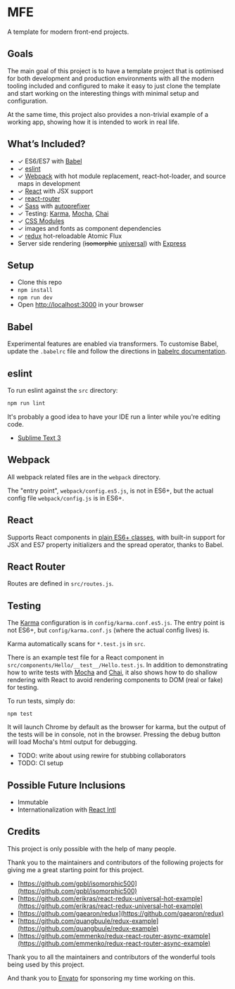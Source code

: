# MFE

A template for modern front-end projects.

## Goals

The main goal of this project is to have a template project that is optimised
for both development and production environments with all the modern tooling
included and configured to make it easy to just clone the template and start
working on the interesting things with minimal setup and configuration.

At the same time, this project also provides a non-trivial example of a
working app, showing how it is intended to work in real life.

## What’s Included?

- ✓ ES6/ES7 with [Babel]
- ✓ [eslint]
- ✓ [Webpack] with hot module replacement, react-hot-loader,
    and source maps in development
- ✓ [React] with JSX support
- ✓ [react-router]
- ✓ [Sass] with [autoprefixer]
- ✓ Testing: [Karma], [Mocha], [Chai]
- ✓ [CSS Modules]
- ✓ images and fonts as component dependencies
- ✓ [redux] hot-reloadable Atomic Flux
- Server side rendering (~~isomorphic~~ [universal]) with [Express]

[Babel]: https://babeljs.io
[eslint]: http://eslint.org
[Webpack]: http://webpack.github.io
[React]: http://facebook.github.io/react/
[react-router]: https://github.com/rackt/react-router
[Express]: http://expressjs.com
[Sass]: http://sass-lang.com
[autoprefixer]: https://github.com/postcss/autoprefixer
[redux]: https://github.com/gaearon/redux
[Karma]: http://karma-runner.github.io/
[Mocha]: http://mochajs.org
[Chai]: http://chaijs.com
[CSS Modules]: https://github.com/css-modules/css-modules
[universal]: https://medium.com/@mjackson/universal-javascript-4761051b7ae9

## Setup

- Clone this repo
- `npm install`
- `npm run dev`
- Open [http://localhost:3000](http://localhost:3000) in your browser

## Babel

Experimental features are enabled via transformers. To customise Babel, update
the `.babelrc` file and follow the directions in [babelrc documentation].

[babelrc documentation]: https://babeljs.io/docs/usage/babelrc/

## eslint

To run eslint against the `src` directory:

```sh
npm run lint
```

It's probably a good idea to have your IDE run a linter while you're editing code.

- [Sublime Text 3]

[Sublime Text 3]: https://github.com/este/este/wiki/Recommended-Sublime-Text-3-settings#how-to-setup-the-eslint-for-st3

## Webpack

All webpack related files are in the `webpack` directory.

The "entry point", `webpack/config.es5.js`, is not in ES6+, but the actual
config file `webpack/config.js` is in ES6+.

## React

Supports React components in [plain ES6+ classes], with built-in support for
JSX and ES7 property initializers and the spread operator, thanks to Babel.

[plain ES6+ classes]: http://babeljs.io/blog/2015/06/07/react-on-es6-plus/

## React Router

Routes are defined in `src/routes.js`.

## Testing

The [Karma] configuration is in `config/karma.conf.es5.js`. The entry point is
not ES6+, but `config/karma.conf.js` (where the actual config lives) is.

Karma automatically scans for `*.test.js` in `src`.

There is an example test file for a React component in
`src/components/Hello/__test__/Hello.test.js`. In addition to demonstrating
how to write tests with [Mocha] and [Chai], it also shows how to do shallow
rendering with React to avoid rendering components to DOM (real or fake) for
testing.

To run tests, simply do:

```
npm test
```

It will launch Chrome by default as the browser for karma, but the output of
the tests will be in console, not in the browser. Pressing the debug button
will load Mocha's html output for debugging.

- TODO: write about using rewire for stubbing collaborators
- TODO: CI setup

## Possible Future Inclusions

- Immutable
- Internationalization with [React Intl]

[Immutable]: https://facebook.github.io/immutable-js/
[React Intl]: http://formatjs.io/react/

## Credits

This project is only possible with the help of many people.

Thank you to the maintainers and contributors of the following projects for
giving me a great starting point for this project.

- [https://github.com/gpbl/isomorphic500](https://github.com/gpbl/isomorphic500)
- [https://github.com/erikras/react-redux-universal-hot-example](https://github.com/erikras/react-redux-universal-hot-example)
- [https://github.com/gaearon/redux](https://github.com/gaearon/redux)
- [https://github.com/quangbuule/redux-example](https://github.com/quangbuule/redux-example)
- [https://github.com/emmenko/redux-react-router-async-example](https://github.com/emmenko/redux-react-router-async-example)

Thank you to all the maintainers and contributors of the wonderful tools being
used by this project.

And thank you to [Envato] for sponsoring my time working on this.

[Envato]: http://www.envato.com
